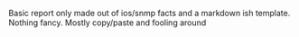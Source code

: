 Basic report only made out of ios/snmp facts and a markdown ish template.
Nothing fancy. Mostly copy/paste and fooling around
